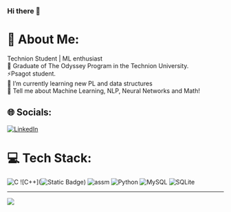 ### Hi there 👋

<!--
**AdarPeleg/AdarPeleg** is a ✨ _special_ ✨ repository because its `README.md` (this file) appears on your GitHub profile.

Here are some ideas to get you started:

- 🔭 I’m currently working on ...
- 🌱 I’m currently learning ...
- 👯 I’m looking to collaborate on ...
- 🤔 I’m looking for help with ...
- 💬 Ask me about ...
- 📫 How to reach me: ...
- 😄 Pronouns: ...
- ⚡ Fun fact: ...
stats for later use:
# 📊 GitHub Stats:
![](https://github-readme-stats.vercel.app/api?username=AdarPeleg&theme=dark&hide_border=false&include_all_commits=false&count_private=false)<br/>
![](https://github-readme-streak-stats.herokuapp.com/?user=AdarPeleg&theme=dark&hide_border=false)<br/>
![](https://github-readme-stats.vercel.app/api/top-langs/?username=AdarPeleg&theme=dark&hide_border=false&include_all_commits=false&count_private=false&layout=compact)



-->
# 💫 About Me:
Technion Student | ML enthusiast<br>🔭 Graduate of The Odyssey Program in the Technion University.<br>⚡Psagot student.<br>🌱 I’m currently learning new PL and data structures <br>💬 Tell me about Machine Learning, NLP, Neural Networks and Math!<br>


## 🌐 Socials:
[![LinkedIn](https://img.shields.io/badge/LinkedIn-%230077B5.svg?logo=linkedin&logoColor=white)](https://linkedin.com/in/adarpeleg) 

# 💻 Tech Stack:
![C](https://img.shields.io/badge/c-%2300599C.svg?style=for-the-badge&logo=c&logoColor=white) ![C++](![Static Badge](https://img.shields.io/badge/assmbly)) ![assm](https://img.shields.io/badge/java-%23ED8B00.svg?style=for-the-badge&logo=java&logoColor=white) ![Python](https://img.shields.io/badge/python-3670A0?style=for-the-badge&logo=python&logoColor=ffdd54) ![MySQL](https://img.shields.io/badge/mysql-%2300f.svg?style=for-the-badge&logo=mysql&logoColor=white) ![SQLite](https://img.shields.io/badge/sqlite-%2307405e.svg?style=for-the-badge&logo=sqlite&logoColor=white)

---
[![](https://visitcount.itsvg.in/api?id=AdarPeleg&icon=0&color=0)](https://visitcount.itsvg.in)

<!-- Created with GPRM -->
